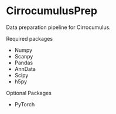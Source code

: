 # CirrocumulusPrep
Data preparation pipeline for Cirrocumulus.

Required packages
- Numpy
- Scanpy
- Pandas
- AnnData
- Scipy
- h5py

Optional Packages
- PyTorch
